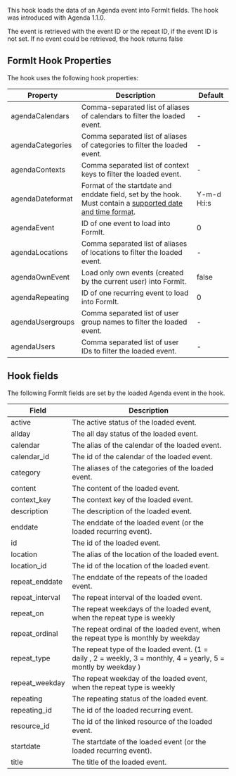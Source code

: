 This hook loads the data of an Agenda event into FormIt fields. The hook was introduced with Agenda 1.1.0.

The event is retrieved with the event ID or the repeat ID, if the event ID is
not set. If no event could be retrieved, the hook returns false

## FormIt Hook Properties

The hook uses the following hook properties:

Property | Description | Default
---------|-------------|--------
agendaCalendars | Comma-separated list of aliases of calendars to filter the loaded event. | -
agendaCategories | Comma separated list of aliases of categories to filter the loaded event. | -
agendaContexts | Comma separated list of context keys to filter the loaded event. | -
agendaDateformat | Format of the startdate and enddate field, set by the hook. Must contain a [supported date and time format](https://www.php.net/manual/de/datetime.formats.php). | Y-m-d H:i:s
agendaEvent | ID of one event to load into FormIt. | 0
agendaLocations | Comma separated list of aliases of locations to filter the loaded event. | -
agendaOwnEvent | Load only own events (created by the current user) into FormIt. | false
agendaRepeating | ID of one recurring event to load into FormIt. | 0
agendaUsergroups | Comma separated list of user group names to filter the loaded event. | -
agendaUsers | Comma separated list of user IDs to filter the loaded event. | -

## Hook fields

The following FormIt fields are set by the loaded Agenda event in the hook.

Field | Description
------------|------------
active | The active status of the loaded event.
allday | The all day status of the loaded event.
calendar | The alias of the calendar of the loaded event.
calendar_id | The id of the calendar of the loaded event.
category | The aliases of the categories of the loaded event.
content | The content of the loaded event.|
context_key | The context key of the loaded event.
description | The description of the loaded event.
enddate | The enddate of the loaded event (or the loaded recurring event).
id | The id of the loaded event.
location | The alias of the location of the loaded event.
location_id | The id of the location of the loaded event.
repeat_enddate | The enddate of the repeats of the loaded event.
repeat_interval | The repeat interval of the loaded event.
repeat_on | The repeat weekdays of the loaded event, when the repeat type is weekly
repeat_ordinal | The repeat ordinal of the loaded event, when the repeat type is monthly by weekday
repeat_type | The repeat type of the loaded event. (1 = daily , 2 = weekly, 3 = monthly, 4 = yearly, 5 = montly by weekday )
repeat_weekday | The repeat weekday of the loaded event, when the repeat type is weekly
repeating | The repeating status of the loaded event.
repeating_id | The id of the loaded recurring event.
resource_id | The id of the linked resource of the loaded event.
startdate | The startdate of the loaded event (or the loaded recurring event).
title | The title of the loaded event.
